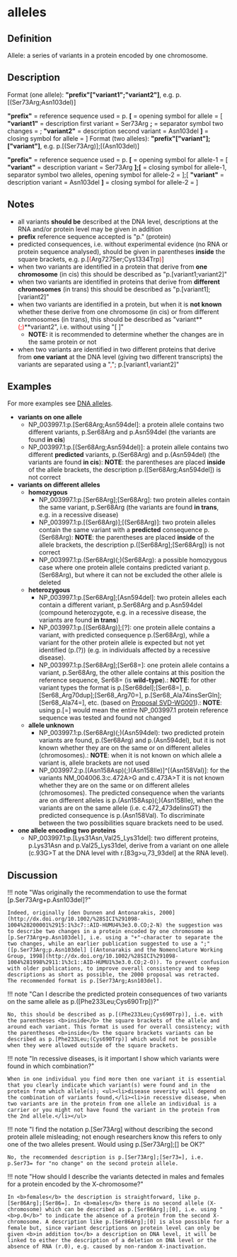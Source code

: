 # alleles

## Definition

Allele: a series of variants in a protein encoded by one chromosome.

## Description

Format (one allele):   **"prefix"["variant1";"variant2"]**,  e.g. p.[(Ser73Arg;Asn103del)]

**"prefix"**  =  reference sequence used  =  p.
**[**  =  opening symbol for allele  =  [
**"variant1"**  =  description first variant  =  Ser73Arg
**;**  =  separator symbol two changes  =  ;
**"variant2"**  =  description second variant  =  Asn103del
**]**  =  closing symbol for allele  =  ]
Format (two alleles):   **"prefix"["variant"];["variant"]**,  e.g. p.[(Ser73Arg)];[(Asn103del)]

**"prefix"**  =  reference sequence used  =  p.
**[**  =  opening symbol for allele-1  =  [
**"variant"**  =  description variant  =  Ser73Arg
**];[**  =  closing symbol for allele-1, separator symbol two alleles, opening symbol for allele-2  =  ];[
**"variant"**  =  description variant  =  Asn103del
**]**  =  closing symbol for allele-2  =  ]
## Notes

* all variants **should be** described at the DNA level, descriptions at the RNA and/or protein level may be given in addition
* **prefix** reference sequence accepted is "p." (protein)
* predicted consequences, i.e. without experimental evidence (no RNA or protein sequence analysed), should be given in parentheses **inside** the square brackets, e.g. p.[<font color="red">(</font>Arg727Ser;Cys1334Trp<font color="red">)</font>]
* when two variants are identified in a protein that derive from **one chromosome** (in cis) this should be described as "p.[variant1;variant2]"
* when two variants are identified in proteins that derive from **different chromosomes** (in trans) this should be described as "p.[variant1];[variant2]"
* when two variants are identified in a protein, but when it is **not known** whether these derive from one chromosome (in cis) or from different chromosomes (in trans), this should be described as "variant**<font color="red">(;)</font>**variant2", i.e. without using "[ ]"
    * **NOTE:** it is recommended to determine whether the changes are in the same protein or not
* when two variants are identified in two different proteins that derive from **one variant** at the DNA level (giving two different transcripts) the variants are separated using a "<font color="red">,</font>"; p.[variant1<font color="red">,</font>variant2]"
## Examples

For more examples see [DNA alleles](../../DNA/alleles/).

* **variants on one allele**
    * NP\_003997.1:p.[Ser68Arg;Asn594del]: a protein allele contains two different variants, p.Ser68Arg and p.Asn594del (the variants are found **in cis**)
    * NP\_003997.1:p.[(Ser68Arg;Asn594del)]: a protein allele contains two different **predicted** variants, p.(Ser68Arg) and p.(Asn594del) (the variants are found **in cis**): **NOTE**: the parentheses are placed **inside** of the allele brackets, the description p.([Ser68Arg;Asn594del]) is not correct
* **variants on different alleles**
    * **homozygous**
        * NP\_003997.1:p.[Ser68Arg];[Ser68Arg]: two protein alleles contain the same variant, p.Ser68Arg (the variants are found **in trans**, e.g. in a recessive disease)
        * NP\_003997.1:p.[(Ser68Arg)];[(Ser68Arg)]: two protein alleles contain the same variant with a **predicted** consequence p.(Ser68Arg): **NOTE**: the parentheses are placed **inside** of the allele brackets, the description p.([Ser68Arg];[Ser68Arg]) is not correct
        * NP\_003997.1:p.(Ser68Arg)(;)(Ser68Arg): a possible homozygous case where one protein allele contains predicted variant p.(Ser68Arg), but where it can not be excluded the other allele is deleted
    * **heterozygous**
        * NP\_003997.1:p.[Ser68Arg];[Asn594del]: two protein alleles each contain a different variant, p.Ser68Arg and p.Asn594del (compound heterozygote, e.g. in a recessive disease, the variants are found **in trans**)
        * NP\_003997.1:p.[(Ser68Arg)];[?]: one protein allele contains a variant, with predicted consequence p.(Ser68Arg), while a variant for the other protein allele is expected but not yet identified (p.(?)) (e.g. in individuals affected by a recessive disease).
        * NP\_003997.1:p.[Ser68Arg];[Ser68=]: one protein allele contains a variant, p.Ser68Arg, the other allele contains at this position the reference sequence, Ser68= (is **wild-type**).: **NOTE**: for other variant types the format is p.[Ser68del];[Ser68=], p.[Ser68\_Arg70dup];[Ser68\_Arg70=], p.[Ser68\_Ala74insSerGln];[Ser68\_Ala74=], etc. (based on [Proposal SVD-WG001](http://varnomen.hgvs.org/consultation/SVD-WG001/)).: **NOTE**: using p.[=] would mean the entire NP_003997.1 protein reference sequence was tested and found not changed
    * **allele unknown**
        * NP\_003997.1:p.(Ser68Arg)(;)(Asn594del): two predicted protein variants are found, p.(Ser68Arg) and p.(Asn594del), but it is not known whether they are on the same or on different alleles (chromosomes).: **NOTE**: when it is not known on which allele a variant is, allele brackets are not used
        * NP\_003997.2:p.[(Asn158Asp)(;)(Asn158Ile)]^[(Asn158Val)]: for the variants NM\_004006.3:c.472A>G and c.473A>T it is not known whether they are on the same or on different alleles (chromosomes). The predicted consequence when the variants are on different alleles is p.(Asn158Asp)(;)(Asn158Ile), when the variants are on the same allele (i.e. c.472_473delinsGT) the predicted consequence is p.(Asn158Val). To discriminate between the two possibilities square brackets need to be used.
* **one allele encoding two proteins**
    * NP\_003997.1:p.[Lys31Asn,Val25\_Lys31del]: two different proteins, p.Lys31Asn and p.Val25\_Lys31del, derive from a variant on one allele (c.93G>T at the DNA level with r.[83g>u,73\_93del] at the RNA level).
## Discussion

!!! note "Was originally the recommendation to use the format [p.Ser73Arg+p.Asn103del]?"

    Indeed, originally [den Dunnen and Antonarakis, 2000](http://dx.doi.org/10.1002/%28SICI%291098-1004%28200001%2915:1%3c7::AID-HUMU4%3e3.0.CO;2-N) the suggestion was to describe two changes in a protein encoded by one chromosome as [p.Ser73Arg+p.Asn103del], i.e. using a "+"-character to separate the two changes, while an earlier publication suggested to use a ";" ([p.Ser73Arg;p.Asn103del] [(Antonarakis and the Nomenclature Working Group, 1998](http://dx.doi.org/10.1002/%28SICI%291098-1004%281998%2911:1%3c1::AID-HUMU1%3e3.0.CO;2-O)). To prevent confusion with older publications, to improve overall consistency and to keep descriptions as short as possible, the 2000 proposal was retracted. The recommended format is p.[Ser73Arg;Asn103del].

!!! note "Can I describe the predicted protein consequences of two variants on the same allele as p.([Phe233Leu;Cys690Trp])?"

    No, this should be described as p.[(Phe233Leu;Cys690Trp)], i.e. with the parentheses <b>inside</b> the square brackets of the allele and around each variant. This format is used for overall consistency; with the parentheses <b>inside</b> the square brackets variants can be described as p.[Phe233Leu;(Cys690Trp)] which would not be possible when they were allowed outside of the square brackets.

!!! note "In recessive diseases, is it important I show which variants were found in which combination?"

    When in one individual you find more then one variant it is essential that you clearly indicate which variant(s) were found and in the protein from which allele(s); <ul><li>disease severity will depend on the combination of variants found,</li><li>in recessive disease, when two variants are in the protein from one allele an individual is a carrier or you might not have found the variant in the protein from the 2nd allele.</li></ul>

!!! note "I find the notation p.[Ser73Arg] without describing the second protein allele misleading; not enough researchers know this refers to only one of the two alleles present. Would using p.[Ser73Arg];[] be OK?"

    No, the recommended description is p.[Ser73Arg];[Ser73=], i.e. p.Ser73= for "no change" on the second protein allele.

!!! note "How should I describe the variants detected in males and females for a protein encoded by the X-chromosome?"

    In <b>females</b> the description is straightforward, like p.[Ser86Arg];[Ser86=]. In <b>males</b> there is no second allele (X-chromosome) which can be described as p.[Ser86Arg];[0], i.e. using "<b>p.0</b>" to indicate the absence of a protein from the second X-chromosome. A description like p.[Ser86Arg];[0] is also possible for a female but, since variant descriptions on protein level can only be given <b>in addition to</b> a description on DNA level, it will be linked to either the description of a deletion on DNA level or the absence of RNA (r.0), e.g. caused by non-random X-inactivation.
    
